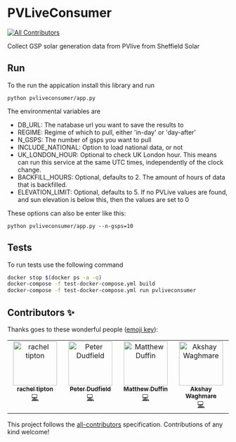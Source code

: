 # PVLiveConsumer
<!-- ALL-CONTRIBUTORS-BADGE:START - Do not remove or modify this section -->
[![All Contributors](https://img.shields.io/badge/all_contributors-4-orange.svg?style=flat-square)](#contributors-)
<!-- ALL-CONTRIBUTORS-BADGE:END -->
Collect GSP solar generation data from PVlive from Sheffield Solar

## Run

To the run the appication install this library and run
```
python pvliveconsumer/app.py
```

The environmental variables are
- DB_URL: The natabase url you want to save the results to
- REGIME: Regime of which to pull, either 'in-day' or 'day-after'
- N_GSPS: The number of gsps you want to pull
- INCLUDE_NATIONAL: Option to load national data, or not
- UK_LONDON_HOUR: Optional to check UK London hour. This means can run this service at the same
   UTC times, independently of the clock change.
- BACKFILL_HOURS: Optional, defaults to 2. The amount of hours of data that is backfilled.
- ELEVATION_LIMIT: Optional, defaults to 5. If no PVLive values are found, and sun elevation is below this, then the values are set to 0

These options can also be enter like this:
```
python pvliveconsumer/app.py --n-gsps=10
```

## Tests

To run tests use the following command
```bash
docker stop $(docker ps -a -q)
docker-compose -f test-docker-compose.yml build
docker-compose -f test-docker-compose.yml run pvliveconsumer
```

## Contributors ✨

Thanks goes to these wonderful people ([emoji key](https://allcontributors.org/docs/en/emoji-key)):

<!-- ALL-CONTRIBUTORS-LIST:START - Do not remove or modify this section -->
<!-- prettier-ignore-start -->
<!-- markdownlint-disable -->
<table>
  <tbody>
    <tr>
      <td align="center" valign="top" width="14.28%"><a href="https://github.com/rachel-labri-tipton"><img src="https://avatars.githubusercontent.com/u/86949265?v=4?s=100" width="100px;" alt="rachel tipton"/><br /><sub><b>rachel tipton</b></sub></a><br /><a href="https://github.com/openclimatefix/pvlive-consumer/commits?author=rachel-labri-tipton" title="Code">💻</a></td>
      <td align="center" valign="top" width="14.28%"><a href="https://github.com/peterdudfield"><img src="https://avatars.githubusercontent.com/u/34686298?v=4?s=100" width="100px;" alt="Peter Dudfield"/><br /><sub><b>Peter Dudfield</b></sub></a><br /><a href="https://github.com/openclimatefix/pvlive-consumer/commits?author=peterdudfield" title="Code">💻</a></td>
      <td align="center" valign="top" width="14.28%"><a href="https://github.com/mduffin95"><img src="https://avatars.githubusercontent.com/u/6598483?v=4?s=100" width="100px;" alt="Matthew Duffin"/><br /><sub><b>Matthew Duffin</b></sub></a><br /><a href="https://github.com/openclimatefix/pvlive-consumer/commits?author=mduffin95" title="Code">💻</a></td>
      <td align="center" valign="top" width="14.28%"><a href="http://www.wemofy.in"><img src="https://avatars.githubusercontent.com/u/120705327?v=4?s=100" width="100px;" alt="Akshay Waghmare"/><br /><sub><b>Akshay Waghmare</b></sub></a><br /><a href="https://github.com/openclimatefix/pvlive-consumer/commits?author=akshayw1" title="Code">💻</a></td>
    </tr>
  </tbody>
</table>

<!-- markdownlint-restore -->
<!-- prettier-ignore-end -->

<!-- ALL-CONTRIBUTORS-LIST:END -->

This project follows the [all-contributors](https://github.com/all-contributors/all-contributors) specification. Contributions of any kind welcome!
